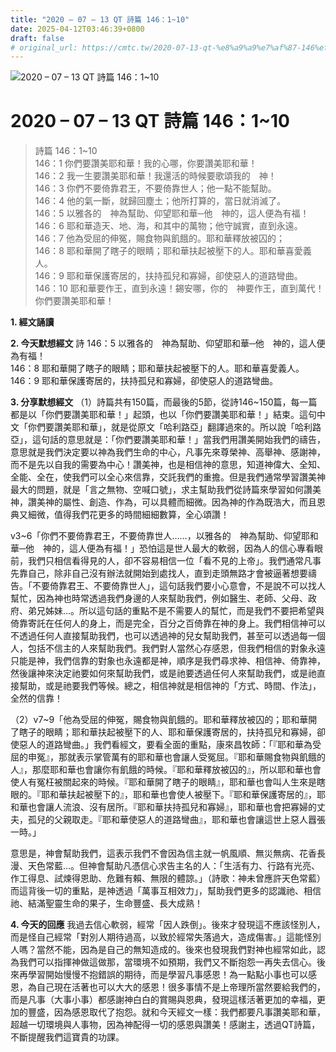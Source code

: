 ```yaml
---
title: "2020 – 07 – 13 QT 詩篇 146：1~10"
date: 2025-04-12T03:46:39+0800
draft: false
# original_url: https://cmtc.tw/2020-07-13-qt-%e8%a9%a9%e7%af%87-146%ef%bc%9a110
---
```


![2020 – 07 – 13 QT 詩篇 146：1\~10](/images/qt.jpg   "2020 – 07 – 13 QT 詩篇 146：1\~10")

# 2020 – 07 – 13 QT 詩篇 146：1\~10

> 詩篇 146：1\~10  
> 146：1 你們要讚美耶和華！我的心哪，你要讚美耶和華！  
> 146：2 我一生要讚美耶和華！我還活的時候要歌頌我的　神！  
> 146：3 你們不要倚靠君王，不要倚靠世人；他一點不能幫助。  
> 146：4 他的氣一斷，就歸回塵土；他所打算的，當日就消滅了。  
> 146：5 以雅各的　神為幫助、仰望耶和華─他　神的，這人便為有福！  
> 146：6 耶和華造天、地、海，和其中的萬物；他守誠實，直到永遠。  
> 146：7 他為受屈的伸冤，賜食物與飢餓的。耶和華釋放被囚的；  
> 146：8 耶和華開了瞎子的眼睛；耶和華扶起被壓下的人。耶和華喜愛義人。  
> 146：9 耶和華保護寄居的，扶持孤兒和寡婦，卻使惡人的道路彎曲。  
> 146：10 耶和華要作王，直到永遠！錫安哪，你的　神要作王，直到萬代！你們要讚美耶和華！

**1. 經文誦讀**

**2.  今天默想經文**
詩 146：5 以雅各的　神為幫助、仰望耶和華─他　神的，這人便為有福！  
146：8 耶和華開了瞎子的眼睛；耶和華扶起被壓下的人。耶和華喜愛義人。  
146：9 耶和華保護寄居的，扶持孤兒和寡婦，卻使惡人的道路彎曲。

**3. 分享默想經文**
（1）詩篇共有150篇，而最後的5節，從詩146\~150篇，每一篇都是以「你們要讚美耶和華！」起頭，也以「你們要讚美耶和華！」結束。這句中文「你們要讚美耶和華」，就是從原文「哈利路亞」翻譯過來的。所以說「哈利路亞」，這句話的意思就是：「你們要讚美耶和華！」當我們用讚美開始我們的禱告，意思就是我們決定要以神為我們生命的中心，凡事先來尊榮神、高舉神、感謝神，而不是先以自我的需要為中心！讚美神，也是相信神的意思，知道神偉大、全知、全能、全在，使我們可以全心來信靠，交託我們的重擔。但是我們通常學習讚美神最大的問題，就是「言之無物、空喊口號」，求主幫助我們從詩篇來學習如何讚美神，讚美神的屬性、創造、作為，可以具體而細微。因為神的作為既浩大，而且恩典又細微，值得我們花更多的時間細細數算，全心頌讚！

v3\~6「你們不要倚靠君王，不要倚靠世人……，以雅各的　神為幫助、仰望耶和華─他　神的，這人便為有福！」恐怕這是世人最大的軟弱，因為人的信心專看眼前，我們只相信看得見的人，卻不容易相信一位「看不見的上帝」。我們通常凡事先靠自己，除非自己沒有辦法就開始到處找人，直到走頭無路才會被逼著想要禱告。「不要倚靠君王、不要倚靠世人」，這句話我們要小心意會，不是說不可以找人幫忙，因為神也時常透過我們身邊的人來幫助我們，例如醫生、老師、父母、政府、弟兄姊妹…。所以這句話的重點不是不需要人的幫忙，而是我們不要把希望與倚靠寄託在任何人的身上，而是完全，百分之百倚靠在神的身上。我們相信神可以不透過任何人直接幫助我們，也可以透過神的兒女幫助我們，甚至可以透過每一個人，包括不信主的人來幫助我們。我們對人當然心存感恩，但我們相信的對象永遠只能是神，我們信靠的對象也永遠都是神，順序是我們尋求神、相信神、倚靠神，然後讓神來決定祂要如何來幫助我們，或是祂要透過任何人來幫助我們，或是祂直接幫助，或是祂要我們等候。總之，相信神就是相信神的「方式、時間、作法」，全然的信靠！

（2）v7\~9「他為受屈的伸冤，賜食物與飢餓的。耶和華釋放被囚的；耶和華開了瞎子的眼睛；耶和華扶起被壓下的人、耶和華保護寄居的，扶持孤兒和寡婦，卻使惡人的道路彎曲。」我們看經文，要看全面的重點，康來昌牧師：「『耶和華為受屈的申冤』，那就表示掌管萬有的耶和華也會讓人受冤屈。『耶和華賜食物與飢餓的人』，那麼耶和華也會讓你有飢餓的時候。『耶和華釋放被囚的』，所以耶和華也會使人有冤枉被關起來的時候。『耶和華開了瞎子的眼睛』，耶和華也會叫人生來是瞎眼的。『耶和華扶起被壓下的』，耶和華也會使人被壓下。『耶和華保護寄居的』，耶和華也會讓人流浪、沒有居所。『耶和華扶持孤兒和寡婦』，耶和華也會把寡婦的丈夫，孤兒的父親取走。『耶和華使惡人的道路彎曲』，耶和華也會讓這世上惡人囂張一時。」

意思是，神會幫助我們，這表示我們不會因為信主就一帆風順、無災無病、花香長漫、天色常藍…。但神會幫助凡憑信心求告主名的人：「生活有力、行路有光亮、作工得息、試煉得恩助、危難有賴、無限的體諒。」（詩歌：神未曾應許天色常藍）而這背後一切的重點，是神透過「萬事互相效力」，幫助我們更多的認識祂、相信祂、結滿聖靈生命的果子，生命豐盛、長大成熟！

**4. 今天的回應**
我過去信心軟弱，經常「因人跌倒」。後來才發現這不應該怪別人，而是怪自己經常「對別人期待過高，以致於經常失落過大，造成傷害。」這能怪別人嗎？當然不能，因為是自己的無知造成的。後來也發現我們對神也經常如此，認為我們可以指揮神做這做那，當環境不如預期，我們又不斷抱怨一再失去信心。後來再學習開始慢慢不抱錯誤的期待，而是學習凡事感恩！為一點點小事也可以感恩，為自己現在活著也可以大大的感恩！很多事情不是上帝理所當然要給我們的，而是凡事（大事小事）都感謝神白白的賞賜與恩典，發現這樣活著更加的幸福，更加的豐盛，因為感恩取代了抱怨。就和今天經文一樣：我們都要凡事讚美耶和華，超越一切環境與人事物，因為神配得一切的感恩與讚美！感謝主，透過QT詩篇，不斷提醒我們這寶貴的功課。
